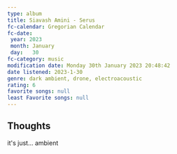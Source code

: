 ```yaml
---
type: album 
title: Siavash Amini - Serus
fc-calendar: Gregorian Calendar
fc-date: 
 year: 2023
 month: January
 day:   30
fc-category: music
modification date: Monday 30th January 2023 20:48:42
date listened: 2023-1-30 
genre: dark ambient, drone, electroacoustic
rating: 6
favorite songs: null
least Favorite songs: null
---
```

## Thoughts

it's just... ambient